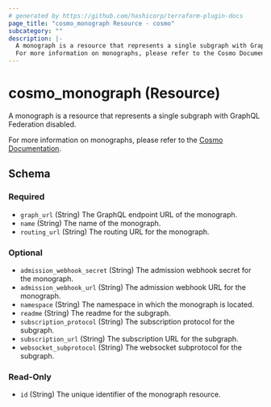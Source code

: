 ```yaml
---
# generated by https://github.com/hashicorp/terraform-plugin-docs
page_title: "cosmo_monograph Resource - cosmo"
subcategory: ""
description: |-
  A monograph is a resource that represents a single subgraph with GraphQL Federation disabled.
  For more information on monographs, please refer to the Cosmo Documentation https://cosmo-docs.wundergraph.com/cli/monograph.
---
```


# cosmo_monograph (Resource)

A monograph is a resource that represents a single subgraph with GraphQL Federation disabled.

For more information on monographs, please refer to the [Cosmo Documentation](https://cosmo-docs.wundergraph.com/cli/monograph).



<!-- schema generated by tfplugindocs -->
## Schema

### Required

- `graph_url` (String) The GraphQL endpoint URL of the monograph.
- `name` (String) The name of the monograph.
- `routing_url` (String) The routing URL for the monograph.

### Optional

- `admission_webhook_secret` (String) The admission webhook secret for the monograph.
- `admission_webhook_url` (String) The admission webhook URL for the monograph.
- `namespace` (String) The namespace in which the monograph is located.
- `readme` (String) The readme for the subgraph.
- `subscription_protocol` (String) The subscription protocol for the subgraph.
- `subscription_url` (String) The subscription URL for the subgraph.
- `websocket_subprotocol` (String) The websocket subprotocol for the subgraph.

### Read-Only

- `id` (String) The unique identifier of the monograph resource.
